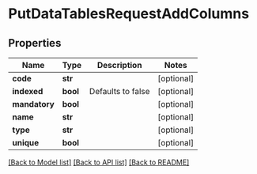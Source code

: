 # PutDataTablesRequestAddColumns

## Properties
Name | Type | Description | Notes
------------ | ------------- | ------------- | -------------
**code** | **str** |  | [optional] 
**indexed** | **bool** | Defaults to false | [optional] 
**mandatory** | **bool** |  | [optional] 
**name** | **str** |  | [optional] 
**type** | **str** |  | [optional] 
**unique** | **bool** |  | [optional] 

[[Back to Model list]](../README.md#documentation-for-models) [[Back to API list]](../README.md#documentation-for-api-endpoints) [[Back to README]](../README.md)

